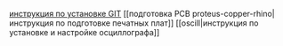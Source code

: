 [инструкция по установке GIT](/git/git-install-config)
[[подготовка PCB proteus-copper-rhino|инструкция по подготовке печатных плат]]
[[oscill|инструкция по установке и настройке осциллографа]]
